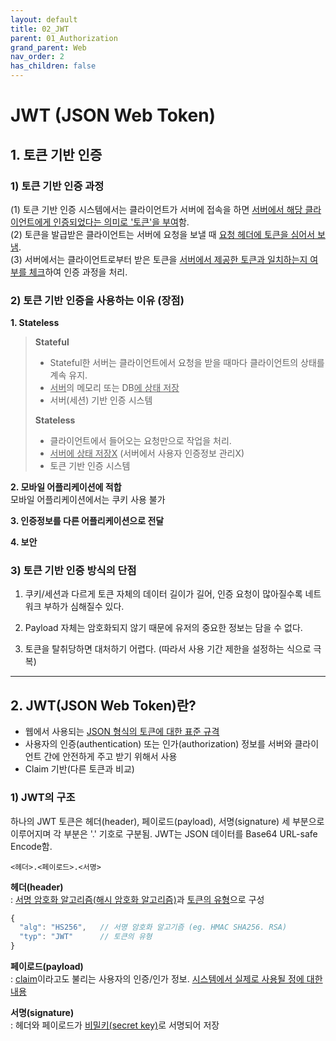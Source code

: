 ```yaml
---
layout: default
title: 02_JWT
parent: 01_Authorization
grand_parent: Web
nav_order: 2
has_children: false
---
```


# JWT (JSON Web Token)  

## 1. 토큰 기반 인증  

### 1) 토큰 기반 인증 과정  

(1) 토큰 기반 인증 시스템에서는 클라이언트가 서버에 접속을 하면 <u>서버에서 해당 클라이언트에게 인증되었다는 의미로 '토큰'을 부여</u>함.  
(2) 토큰을 발급받은 클라이언트는 서버에 요청을 보낼 때 <u>요청 헤더에 토큰을 심어서 보냄</u>.  
(3) 서버에서는 클라이언트로부터 받은 토큰을 <u>서버에서 제공한 토큰과 일치하는지 여부를 체크</u>하여 인증 과정을 처리.  


### 2) 토큰 기반 인증을 사용하는 이유 (장점)  

**1. Stateless**  

> **Stateful**  
> - Stateful한 서버는 클라이언트에서 요청을 받을 때마다 클라이언트의 상태를 계속 유지.  
> - <u>서버</u>의 메모리 또는 DB<u>에 상태 저장</u>  
> - 서버(세션) 기반 인증 시스템  
>
> **Stateless**  
> - 클라이언트에서 들어오는 요청만으로 작업을 처리.  
> - <u>서버에 상태 저장X</u> (서버에서 사용자 인증정보 관리X)  
> - 토큰 기반 인증 시스템  

**2. 모바일 어플리케이션에 적합**  
모바일 어플리케이션에서는 쿠키 사용 불가  

**3. 인증정보를 다른 어플리케이션으로 전달**  

**4. 보안**  


### 3) 토큰 기반 인증 방식의 단점  

1. 쿠키/세션과 다르게 토큰 자체의 데이터 길이가 길어, 인증 요청이 많아질수록 네트워크 부하가 심해질수 있다.  

2. Payload 자체는 암호화되지 않기 때문에 유저의 중요한 정보는 담을 수 없다.  

3. 토큰을 탈취당하면 대처하기 어렵다. (따라서 사용 기간 제한을 설정하는 식으로 극복)  

<hr/>

## 2. JWT(JSON Web Token)란?  
- 웹에서 사용되는 <u>JSON 형식의 토큰에 대한 표준 규격</u>  
- 사용자의 인증(authentication) 또는 인가(authorization) 정보를 서버와 클라이언트 간에 안전하게 주고 받기 위해서 사용
- Claim 기반(다른 토큰과 비교)


### 1) JWT의 구조

하나의 JWT 토큰은 헤더(header), 페이로드(payload), 서명(signature) 세 부분으로 이루어지며 각 부분은 '.' 기호로 구분됨.
JWT는 JSON 데이터를 Base64 URL-safe Encode함.

```
<헤더>.<페이로드>.<서명>
```

**헤더(header)**  
: <u>서명 암호화 알고리즘(해시 암호화 알고리즘)</u>과 <u>토큰의 유형</u>으로 구성  

```js
{
  "alg": "HS256",   // 서명 암호화 알고기즘 (eg. HMAC SHA256. RSA)
  "typ": "JWT"      // 토큰의 유형
}
```

**페이로드(payload)**  
: <u>claim</u>이라고도 불리는 사용자의 인증/인가 정보. <u>시스템에서 실제로 사용될 정에 대한 내용</u>  


**서명(signature)**  
: 헤더와 페이로드가 <u>비밀키(secret key)</u>로 서명되어 저장  
